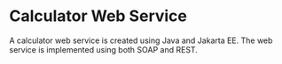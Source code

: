 # Calculator Web Service
A calculator web service is created using Java and Jakarta EE. The web service is implemented using both SOAP and REST.
